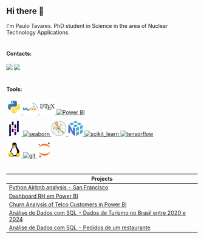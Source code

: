 ## Hi there 👋

I'm Paulo Tavares. PhD student in Science in the area of ​​Nuclear Technology Applications. 
#

#### Contacts:

[![](https://img.shields.io/badge/Linkedin-Paulo-red)](https://www.linkedin.com/in/paulo-tavares-31391b211/)
[![](https://img.shields.io/badge/Lattes-Paulo-red)](http://lattes.cnpq.br/0777897683096605)

#

#### Tools:
<p align="left">
<a href="https://www.python.org" target="_blank" rel="noreferrer"> <img src="https://raw.githubusercontent.com/devicons/devicon/master/icons/python/python-original.svg" alt="python" width="40" height="40"/> </a> 
<a href="https://www.sql.org/" target="_blank" rel="noreferrer"> <img src="https://raw.githubusercontent.com/devicons/devicon/master/icons/mysql/mysql-original-wordmark.svg" alt="SQL" width="40" height="40"/> </a>
<a href="https://www.latex-project.org/" target="_blank" rel="noreferrer"> <img src="https://raw.githubusercontent.com/devicons/devicon/master/icons/latex/latex-original.svg" alt="Latex" width="40" height="40"/> </a>
<a href="https://powerbi.microsoft.com/" target="_blank" rel="noreferrer"> <img src="https://1000logos.net/wp-content/uploads/2022/12/Power-BI-Logo.png" alt="Power BI" width="70" height="40"/> </a>  
  
<a href="https://pandas.pydata.org/" target="_blank" rel="noreferrer"> <img src="https://raw.githubusercontent.com/devicons/devicon/2ae2a900d2f041da66e950e4d48052658d850630/icons/pandas/pandas-original.svg" alt="pandas" width="40" height="40"/> </a>
<a href="https://seaborn.pydata.org/" target="_blank" rel="noreferrer"> <img src="https://seaborn.pydata.org/_images/logo-mark-lightbg.svg" alt="seaborn" width="40" height="40"/> </a>
<a href="https://matplotlib.org/" target="_blank" rel="noreferrer"> <img src="https://raw.githubusercontent.com/devicons/devicon/master/icons/matplotlib/matplotlib-original.svg" alt="Matplotlib" width="40" height="40"/> </a>
<a href="https://numpy.org/" target="_blank" rel="noreferrer"> <img src="https://raw.githubusercontent.com/devicons/devicon/master/icons/numpy/numpy-original.svg" alt="Numpy" width="40" height="40"/> </a>
<a href="https://scikit-learn.org/" target="_blank" rel="noreferrer"> <img src="https://upload.wikimedia.org/wikipedia/commons/0/05/Scikit_learn_logo_small.svg" alt="scikit_learn" width="40" height="40"/> </a>
<a href="https://www.tensorflow.org" target="_blank" rel="noreferrer"> <img src="https://www.vectorlogo.zone/logos/tensorflow/tensorflow-icon.svg" alt="tensorflow" width="40" height="40"/> </a>


<a href="https://www.linux.org/" target="_blank" rel="noreferrer"> <img src="https://raw.githubusercontent.com/devicons/devicon/master/icons/linux/linux-original.svg" alt="linux" width="40" height="40"/> </a> 
<a href="https://git-scm.com/" target="_blank" rel="noreferrer"> <img src="https://www.vectorlogo.zone/logos/git-scm/git-scm-icon.svg" alt="git" width="40" height="40"/> </a>
<a href="https://jupyter.org/" target="_blank" rel="noreferrer"> <img src="https://raw.githubusercontent.com/devicons/devicon/master/icons/jupyter/jupyter-original.svg" alt="jupyter" width="40" height="40"/> </a>


#

| Projects|
| --------------- |
|[Python Airbnb analysis - San Francisco](https://github.com/ptavares96/Analise_de_dados_Airbnb)|
|[Dashboard RH em Power BI](https://github.com/ptavares96/Dashboards-RH)|
|[Churn Analysis of Telco Customers in Power BI](https://github.com/ptavares96/Churn-Analysis)|
|[Análise de Dados com SQL - Dados de Turismo no Brasil entre 2020 e 2024](https://github.com/ptavares96/analise-de-dados-com-sql---dados-de-turismo-brasil-2020-e-2024)|
|[Análise de Dados com SQL - Pedidos de um restaurante](https://github.com/ptavares96/SQL_restaurante_analysis)|






